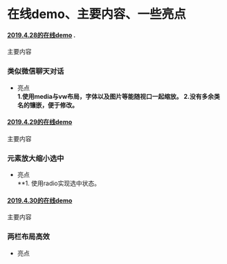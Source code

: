 # 在线demo、主要内容、一些亮点
#### [2019.4.28的在线demo](https://jsbin.com/gusazek/edit?html,css,output) . 
主要内容  
### 类似微信聊天对话  
+ 亮点  
**1.使用media与vw布局，字体以及图片等能随视口一起缩放。
  2.没有多余类名的镶嵌，便于修改。**  
  
  
#### [2019.4.29的在线demo](https://jsbin.com/mavarox/edit?html,css,output)  
主要内容  
### 元素放大缩小选中  
+ 亮点  
**1. 使用radio实现选中状态。  


#### [2019.4.30的在线demo](https://jsbin.com/bufulek/1/edit?html,css,output)  
主要内容  
### 两栏布局高效  
+ 亮点  



    













